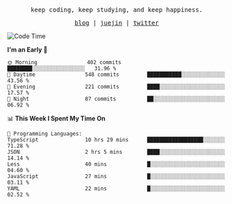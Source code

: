 <p align="center">
  <samp>
    <span>keep coding, keep studying, and keep happiness.</span>
  </samp>
</p>

<p align="center">
  <samp>
    <a href="https://deweyou.me">blog</a>  |
    <a href="https://juejin.cn/user/4309700183594366">juejin</a> |
    <a href="https://twitter.com/ouduidui">twitter</a>
  </samp>
</p>

<!--START_SECTION:waka-->
![Code Time](http://img.shields.io/badge/Code%20Time-5%2C244%20hrs%2021%20mins-blue)

**I'm an Early 🐤** 

```text
🌞 Morning                402 commits         ████████░░░░░░░░░░░░░░░░░   31.96 % 
🌆 Daytime                548 commits         ███████████░░░░░░░░░░░░░░   43.56 % 
🌃 Evening                221 commits         ████░░░░░░░░░░░░░░░░░░░░░   17.57 % 
🌙 Night                  87 commits          ██░░░░░░░░░░░░░░░░░░░░░░░   06.92 % 
```


📊 **This Week I Spent My Time On** 

```text
💬 Programming Languages: 
TypeScript               10 hrs 29 mins      ██████████████████░░░░░░░   71.28 % 
JSON                     2 hrs 5 mins        ████░░░░░░░░░░░░░░░░░░░░░   14.14 % 
Less                     40 mins             █░░░░░░░░░░░░░░░░░░░░░░░░   04.60 % 
JavaScript               27 mins             █░░░░░░░░░░░░░░░░░░░░░░░░   03.11 % 
YAML                     22 mins             █░░░░░░░░░░░░░░░░░░░░░░░░   02.52 % 
```


<!--END_SECTION:waka-->
